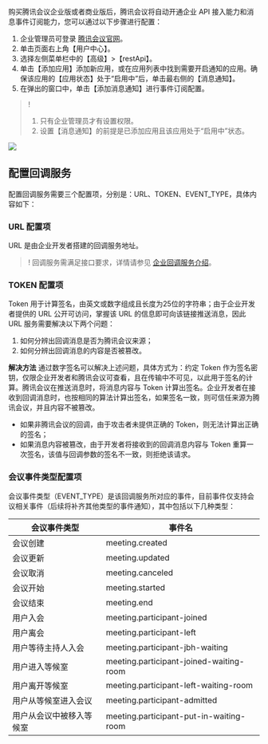 
购买腾讯会议企业版或者商业版后，腾讯会议将自动开通企业 API 接入能力和消息事件订阅能力，您可以通过以下步骤进行配置：
1. 企业管理员可登录 [腾讯会议官网](https://meeting.tencent.com/)。
2. 单击页面右上角【用户中心】。
3. 选择左侧菜单栏中的【高级】>【restApi】。
4. 单击【添加应用】添加新应用，或在应用列表中找到需要开启通知的应用。确保该应用的【应用状态】处于“启用中”后，单击最右侧的【消息通知】。
5. 在弹出的窗口中，单击【添加消息通知】进行事件订阅配置。

>! 
>1. 只有企业管理员才有设置权限。
>2. 设置【消息通知】的前提是已添加应用且该应用处于“启用中”状态。

![](https://main.qcloudimg.com/raw/c7b07aacd5d8573de2dea671eb915791.png)


## 配置回调服务


配置回调服务需要三个配置项，分别是：URL、TOKEN、EVENT_TYPE，具体内容如下：

### URL 配置项
URL 是由企业开发者搭建的回调服务地址。
>! 回调服务需满足接口要求，详情请参见 [企业回调服务介绍](https://cloud.tencent.com/document/product/1095/51608)。

### TOKEN 配置项
Token 用于计算签名，由英文或数字组成且长度为25位的字符串；由于企业开发者提供的 URL 公开可访问，掌握该 URL 的信息即可向该链接推送消息，因此 URL 服务需要解决以下两个问题：
1. 如何分辨出回调消息是否为腾讯会议来源；
2. 如何分辨出回调消息的内容是否被篡改。

**解决方法**
通过数字签名可以解决上述问题，具体方式为：约定 Token 作为签名密钥，仅限企业开发者和腾讯会议可查看，且在传输中不可见，以此用于签名的计算。腾讯会议在推送消息时，将消息内容与 Token 计算出签名。企业开发者在接收到回调消息时，也按相同的算法计算出签名，如果签名一致，则可信任来源为腾讯会议，并且内容不被篡改。
- 如果非腾讯会议的回调，由于攻击者未提供正确的 Token，则无法计算出正确的签名；
- 如果消息内容被篡改，由于开发者将接收到的回调消息内容与 Token 重算一次签名，该值与回调参数的签名不一致，则拒绝该请求。


### 会议事件类型配置项

会议事件类型（EVENT_TYPE）是该回调服务所对应的事件，目前事件仅支持会议相关事件（后续将补齐其他类型的事件通知），其中包括以下几种类型：

| 会议事件类型             | 事件名                                  |
| ------------------------ | --------------------------------------- |
| 会议创建                 | meeting.created                         |
| 会议更新                 | meeting.updated                         |
| 会议取消                 | meeting.canceled                        |
| 会议开始                 | meeting.started                         |
| 会议结束                 | meeting.end                             |
| 用户入会                 | meeting.participant-joined              |
| 用户离会                 | meeting.participant-left                |
| 用户等待主持人入会       | meeting.participant-jbh-waiting         |
| 用户进入等候室           | meeting.participant-joined-waiting-room |
| 用户离开等候室           | meeting.participant-left-waiting-room   |
| 用户从等候室进入会议     | meeting.participant-admitted            |
| 用户从会议中被移入等候室 | meeting.participant-put-in-waiting-room |
